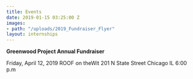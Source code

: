 ```yaml
---
title: Events
date: 2019-01-15 03:25:00 Z
images:
- path: "/uploads/2019_Fundraiser_Flyer"
layout: internships
---
```


**Greenwood Project Annual Fundraiser**

Friday, April 12, 2019
ROOF on theWit
201 N State Street Chicago IL
6:00 p.m